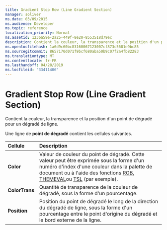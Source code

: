 ```yaml
---
title: Gradient Stop Row (Line Gradient Section)
manager: soliver
ms.date: 03/09/2015
ms.audience: Developer
ms.topic: reference
localization_priority: Normal
ms.assetid: 1236a59e-2a25-449f-8e20-8553518d79ec
description: Contient la couleur, la transparence et la position d'un point de dégradé pour un dégradé de ligne.
ms.openlocfilehash: 1a6d9c60bc83160067123007cf873c5681e9bc85
ms.sourcegitcommit: 8657170d071f9bcf680aba50b9c07f2a4fb82283
ms.translationtype: MT
ms.contentlocale: fr-FR
ms.lasthandoff: 04/28/2019
ms.locfileid: "33411406"
---
```

# <a name="gradient-stop-row-line-gradient-section"></a>Gradient Stop Row (Line Gradient Section)

Contient la couleur, la transparence et la position d'un point de dégradé pour un dégradé de ligne.
  
Une ligne de **point de dégradé** contient les cellules suivantes. 
  
|**Cellule**|**Description**|
|:-----|:-----|
|**Color** <br/> |Valeur de couleur du point de dégradé. Cette valeur peut être exprimée sous la forme d'un numéro d'index d'une couleur dans la palette de document ou à l'aide des fonctions [RGB](rgb-function-visioshapesheet.md), [THEMEVAL](themeval-function.md)ou [TSL](hsl-function.md) (par exemple).  <br/> |
|**ColorTrans** <br/> |Quantité de transparence de la couleur de dégradé, sous la forme d'un pourcentage.  <br/> |
|**Position** <br/> |Position du point de dégradé le long de la direction du dégradé de ligne, sous la forme d'un pourcentage entre le point d'origine du dégradé et le bord externe de la ligne.  <br/> |
   

